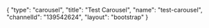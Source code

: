{
    "type": "carousel",
    "title": "Test Carousel",
    "name": "test-carousel",
    "channelId": "139542624",
    "layout": "bootstrap"
}